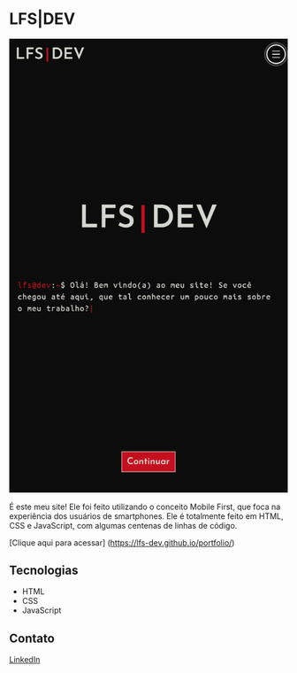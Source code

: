 # LFS|DEV

![preview](./.github/preview.png)

É este meu site! Ele foi feito utilizando o conceito Mobile First, que foca na experiência dos usuários de smartphones. Ele é totalmente feito em HTML, CSS e JavaScript, com algumas centenas de linhas de código.

[Clique aqui para acessar] (https://lfs-dev.github.io/portfolio/)

## Tecnologias

- HTML
- CSS
- JavaScript

## Contato

[LinkedIn](https://www.linkedin.com/in/lfsdev)

